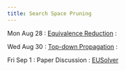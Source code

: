 ```yaml
---
title: Search Space Pruning
---
```


Mon Aug 28
: [Equivalence Reduction](../lectures/lecture04-equivalence-reduction.pdf)
  : []()

Wed Aug 30
: [Top-down Propagation](../lectures/lecture05-tdp.pdf)
  : []()

Fri Sep 1
: Paper Discussion
  : [EUSolver](https://www.cis.upenn.edu/~alur/Tacas17.pdf)
